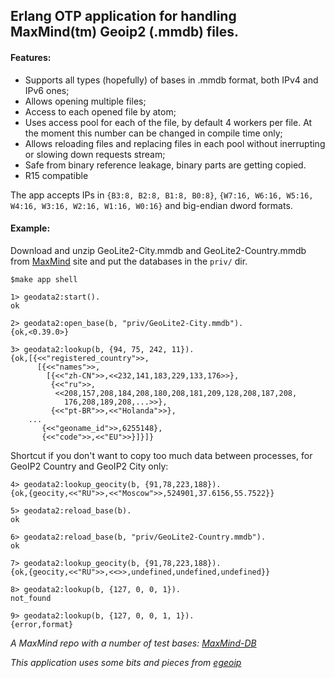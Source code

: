 ## Erlang OTP application for handling MaxMind(tm) Geoip2 (.mmdb) files.

#### Features:
* Supports all types (hopefully) of bases in .mmdb format, both IPv4 and IPv6 ones;
* Allows opening multiple files;
* Access to each opened file by atom;
* Uses access pool for each of the file, by default 4 workers per file. At the moment this number can be changed in compile time only;
* Allows reloading files and replacing files in each pool without inerrupting or slowing down requests stream;
* Safe from binary reference leakage, binary parts are getting copied.
* R15 compatible


The app accepts IPs in `{B3:8, B2:8, B1:8, B0:8}`, `{W7:16, W6:16, W5:16, W4:16, W3:16, W2:16, W1:16, W0:16}` and big-endian dword formats.


#### Example:

Download and unzip GeoLite2-City.mmdb and GeoLite2-Country.mmdb from [MaxMind](http://dev.maxmind.com/geoip/geoip2/geolite2/) site and put the databases in the `priv/` dir.


`$make app shell`



```
1> geodata2:start().
ok
```

```
2> geodata2:open_base(b, "priv/GeoLite2-City.mmdb").
{ok,<0.39.0>}
``` 
```                                                                                                                                                                                                                                                       
3> geodata2:lookup(b, {94, 75, 242, 11}).
{ok,[{<<"registered_country">>,
      [{<<"names">>,
        [{<<"zh-CN">>,<<232,141,183,229,133,176>>},
         {<<"ru">>,
          <<208,157,208,184,208,180,208,181,209,128,208,187,208,
            176,208,189,208,...>>},
         {<<"pt-BR">>,<<"Holanda">>},
    ...
       {<<"geoname_id">>,6255148},
       {<<"code">>,<<"EU">>}]}]}
```
       
Shortcut if you don't want to copy too much data between processes, for GeoIP2 Country and GeoIP2 City only:

```
4> geodata2:lookup_geocity(b, {91,78,223,188}).
{ok,{geocity,<<"RU">>,<<"Moscow">>,524901,37.6156,55.7522}}
```

```
5> geodata2:reload_base(b).
ok
```
```
6> geodata2:reload_base(b, "priv/GeoLite2-Country.mmdb").
ok
```
```
7> geodata2:lookup_geocity(b, {91,78,223,188}).
{ok,{geocity,<<"RU">>,<<>>,undefined,undefined,undefined}}
```

```
8> geodata2:lookup(b, {127, 0, 0, 1}).
not_found
```

```
9> geodata2:lookup(b, {127, 0, 0, 1, 1}).
{error,format}
```


*A MaxMind repo with a number of test bases: [MaxMind-DB](https://github.com/maxmind/MaxMind-DB/)*

*This application uses some bits and pieces from [egeoip](http://github.com/mochi/egeoip)*
